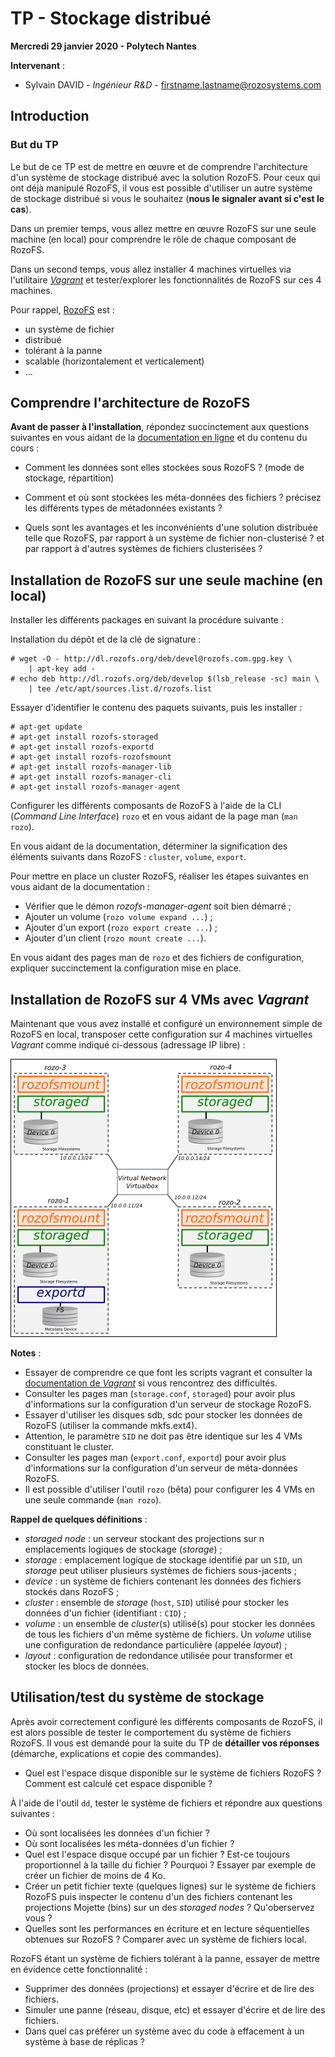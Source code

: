 # TP - Stockage distribué

**Mercredi 29 janvier 2020 - Polytech Nantes**

**Intervenant** :

- Sylvain DAVID - *Ingénieur R&D*  - <firstname.lastname@rozosystems.com>

## Introduction

### But du TP

Le but de ce TP est de mettre en œuvre et de comprendre l'architecture d'un système de stockage distribué avec la solution RozoFS. Pour ceux qui ont déjà manipulé RozoFS, il vous est possible d'utiliser un autre système de stockage distribué si vous le souhaitez (**nous le signaler avant si c'est le cas**).	

Dans un premier temps, vous allez mettre en œuvre RozoFS sur une seule machine (en local) pour comprendre le rôle de chaque composant de RozoFS.

Dans un second temps, vous allez installer 4 machines virtuelles via l'utilitaire [*Vagrant*](https://www.vagrantup.com) et tester/explorer les fonctionnalités de RozoFS sur ces 4 machines.

Pour rappel, [RozoFS](https://github.com/rozofs/rozofs) est :

- un système de fichier
- distribué 
- tolérant à la panne
- scalable (horizontalement et verticalement)
- ...

## Comprendre l'architecture de RozoFS

**Avant de passer à l'installation**, répondez succinctement aux questions suivantes en vous aidant de la [documentation en ligne](http://rozofs.github.io/rozofs/develop/AboutRozoFS.html) et du contenu du cours :

- Comment les données sont elles stockées sous RozoFS ? (mode de stockage, répartition)
- Comment et où sont stockées les méta-données des fichiers ? précisez les différents types de métadonnées existants ?

- Quels sont les avantages et les inconvénients d'une solution distribuée telle que RozoFS, par rapport à un système de fichier non-clusterisé ? et par rapport à d'autres systèmes de fichiers clusterisées ?


## Installation de RozoFS sur une seule machine (en local)

Installer les différents packages en suivant la procédure suivante :

Installation du dépôt et de la clé de signature :
```
# wget -O - http://dl.rozofs.org/deb/devel@rozofs.com.gpg.key \
    | apt-key add -
# echo deb http://dl.rozofs.org/deb/develop $(lsb_release -sc) main \
    | tee /etc/apt/sources.list.d/rozofs.list
```

Essayer d'identifier le contenu des paquets suivants, puis les installer :
```
# apt-get update
# apt-get install rozofs-storaged
# apt-get install rozofs-exportd
# apt-get install rozofs-rozofsmount
# apt-get install rozofs-manager-lib
# apt-get install rozofs-manager-cli
# apt-get install rozofs-manager-agent
```

Configurer les différents composants de RozoFS à l'aide de la CLI (*Command Line Interface*) `rozo` et en vous aidant de la page man (`man rozo`).

En vous aidant de la documentation, déterminer la signification des éléments suivants dans RozoFS : `cluster`, `volume`, `export`.

Pour mettre en place un cluster RozoFS, réaliser les étapes suivantes en vous
aidant de la documentation :

- Vérifier que le démon *rozofs-manager-agent* soit bien démarré ;
- Ajouter un volume (`rozo volume expand ...`) ;
- Ajouter d'un export (`rozo export create ...`) ;
- Ajouter d'un client (`rozo mount create ...`).

En vous aidant des pages man de `rozo` et des fichiers de configuration, expliquer succinctement la configuration mise en place.

## Installation de RozoFS sur 4 VMs avec *Vagrant*

Maintenant que vous avez installé et configuré un environnement simple de RozoFS en local, transposer cette configuration sur 4 machines virtuelles *Vagrant* comme indiqué ci-dessous (adressage IP libre) :

![](./resources/archi-1-v2.png)



**Notes** :

- Essayer de comprendre ce que font les scripts vagrant et consulter la [documentation de *Vagrant*](https://docs.vagrantup.com/v2/) si vous rencontrez des difficultés.
- Consulter les pages man (`storage.conf`, `storaged`) pour avoir plus d'informations sur la configuration d'un serveur de stockage RozoFS.
- Essayer d'utiliser les disques sdb, sdc pour stocker les données de RozoFS (utiliser la commande mkfs.ext4).
- Attention, le paramètre `SID` ne doit pas être identique sur les 4 VMs constituant le cluster.
- Consulter les pages man (`export.conf`, `exportd`) pour avoir plus d'informations sur la configuration d'un serveur de méta-données RozoFS.
- Il est possible d'utiliser l'outil `rozo` (bêta) pour configurer les 4 VMs en une seule commande (`man rozo`).

**Rappel de quelques définitions** :

- *storaged node* : un serveur stockant des projections sur n emplacements logiques de stockage (*storage*) ;
- *storage* : emplacement logique de stockage identifié par un `SID`, un *storage* peut utiliser plusieurs systèmes de fichiers sous-jacents ;
- *device* : un système de fichiers contenant les données des fichiers stockés dans RozoFS ;
- *cluster* : ensemble de *storage* (`host`, `SID`) utilisé pour stocker les données d'un fichier (identifiant : `CID`) ;
- *volume* : un ensemble de *cluster*(s) utilisé(s) pour stocker les données de tous les fichiers d'un même système de fichiers. Un *volume* utilise une configuration de redondance particulière (appelée *layout*) ;
- *layout* : configuration de redondance utilisée pour transformer et stocker les blocs de données.

## Utilisation/test du système de stockage

Après avoir correctement configuré les différents composants de RozoFS,  il est alors possible de tester le comportement du système de fichiers RozoFS. Il vous est demandé pour la suite du TP de **détailler vos réponses** (démarche, explications et copie des commandes). 

- Quel est l'espace disque disponible sur le système de fichiers RozoFS ? Comment est calculé cet espace disponible ?

À l'aide de l'outil `dd`, tester le système de fichiers et répondre aux questions suivantes :

- Où sont localisées les données d'un fichier ?
- Où sont localisées les méta-données d'un fichier ?
- Quel est l'espace disque occupé par un fichier ? Est-ce toujours proportionnel à la taille du fichier ? Pourquoi ? Essayer par exemple de créer un fichier de moins de 4 Ko.
- Créer un petit fichier texte (quelques lignes) sur le système de fichiers RozoFS puis inspecter le contenu d'un des fichiers contenant les projections Mojette (bins) sur un  des *storaged nodes* ? Qu'oberservez vous ?
- Quelles sont les performances en écriture et en lecture séquentielles obtenues sur RozoFS ? Comparer avec un système de fichiers local.

RozoFS étant un système de fichiers tolérant à la panne, essayer de mettre en évidence cette fonctionnalité :

- Supprimer des données (projections) et essayer d'écrire et de lire des fichiers.
- Simuler une panne (réseau, disque, etc) et essayer d'écrire et de lire des fichiers.
- Dans quel cas préférer un système avec du code à effacement à un système à base de réplicas ?
